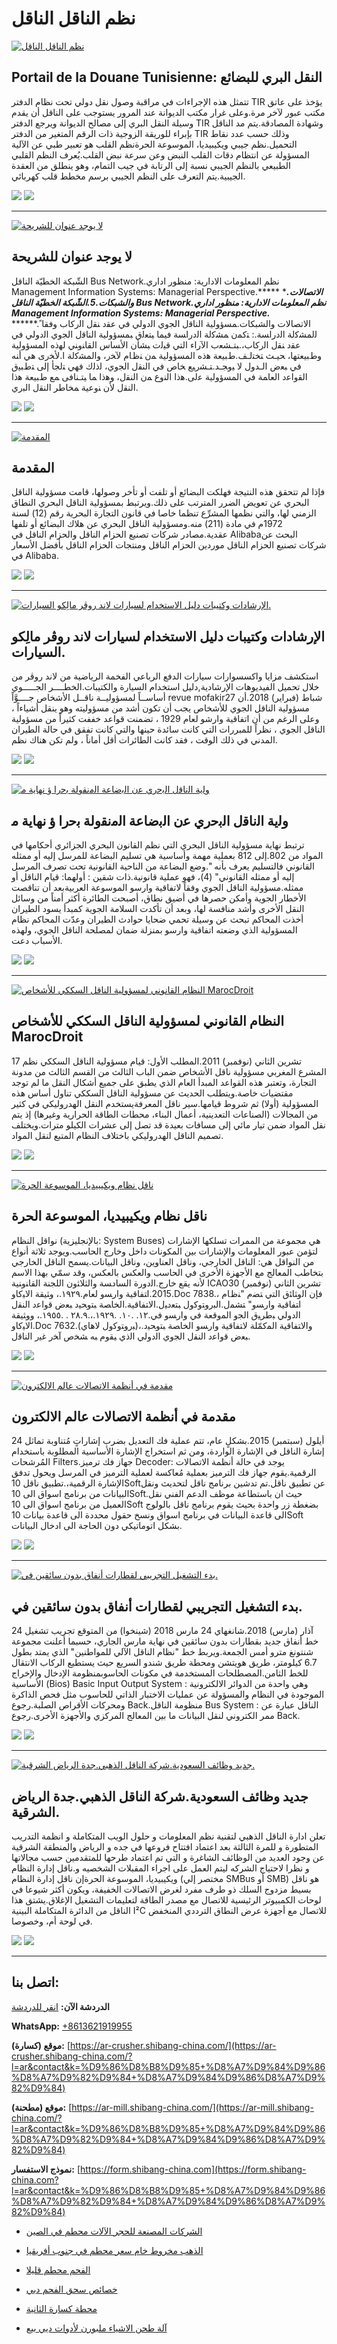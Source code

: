 # نظم الناقل الناقل

<a href="https://swt.shibang-china.com/?l=ar&img&k=%D9%86%D8%B8%D9%85+%D8%A7%D9%84%D9%86%D8%A7%D9%82%D9%84+%D8%A7%D9%84%D9%86%D8%A7%D9%82%D9%84" target="_blank">![نظم الناقل الناقل](http://static.shibang-china.com/all-800x300/81.jpg)</a>

## Portail de la Douane Tunisienne: النقل البري للبضائع
تتمثل هذه الإجراءات في مراقبة وصول نقل دولي تحت نظام الدفتر TIR يؤخذ على عاتق مكتب عبور لآخر مرة.وعلى غرار مكتب الديوانة عند المرور يستوجب على الناقل أن يقدم وسيلة النقل البري إلى مصالح الديوانة ويرجع الدفتر TIR وشهادة المصادقة.يتم مد الناقل بإبراء للوريقة الزوجية ذات الرقم المتغير من الدفتر TIR وذلك حسب عدد نقاط التحميل.نظم جيبي ويكيبيديا، الموسوعة الحرةنظم القلب هو تعبير طبي عن الآلية المسؤولة عن انتظام دقات القلب النبض وعن سرعة نبض القلب.يُعرف النظم القلبي الطبيعي بالنظم الجيبي نسبة إلى الرتابة في جيب التمام، وهو ينطلق من العقدة الجيبية.يتم التعرف على النظم الجيبي برسم مخطط قلب كهربائي.


<a href="https://whatsapp.shibangsoft.com/WhatsApp.php" target="_blank" title="WhatsApp">![](http://static.shibang-china.com/icon/whatsapp.png)</a> <a href="https://swt.shibang-china.com/?l=ar&icon&k=%D9%86%D8%B8%D9%85+%D8%A7%D9%84%D9%86%D8%A7%D9%82%D9%84+%D8%A7%D9%84%D9%86%D8%A7%D9%82%D9%84" target="_blank">![](http://static.shibang-china.com/icon/chat-ar.png)</a>

---

<a href="https://swt.shibang-china.com/?l=ar&img&k=%D9%86%D8%B8%D9%85+%D8%A7%D9%84%D9%86%D8%A7%D9%82%D9%84+%D8%A7%D9%84%D9%86%D8%A7%D9%82%D9%84" target="_blank">![لا يوجد عنوان للشريحة](http://static.shibang-china.com/all-800x300/1040.jpg)</a>

## لا يوجد عنوان للشريحة
الشّبكة الخطيّة الناقل Bus Network.نظم المعلومات الادارية: منظور اداري Management Information Systems: Managerial Perspective.***** ******.الاتصالات والشبكات.5.الشّبكة الخطيّة الناقل Bus Network.نظم المعلومات الادارية: منظور اداري Management Information Systems: Managerial Perspective.***** ******.الاتصالات والشبكات.ﻤﺴؤوﻟﻴﺔ اﻟﻨﺎﻗل اﻟﺠوي اﻟدوﻟﻲ ﻓﻲ ﻋﻘد ﻨﻘل اﻟرﮐﺎب وﻓﻘﺎﹰ ﻟﻟﻤﺸﮐﻟﺔ اﻟدراﺴﺔ.: ﺘﮐﻤن ﻤﺸﮐﻟﺔ اﻟدراﺴﺔ ﻓﻴﻤﺎ ﻴﺘﻌﻟق ﺒﻤﺴؤوﻟﻴﺔ اﻟﻨﺎﻗل اﻟﺠوي اﻟدوﻟﻲ ﻓﻲ ﻋﻘد ﻨﻘل اﻟرﮐﺎب،.ﺒﺘـﺸﻌب اﻵراء اﻟﺘﻲ ﻗﻴﻟت ﺒﺸﺄن اﻷﺴﺎس اﻟﻘﺎﻨوﻨﻲ ﻟﻬذه اﻟﻤﺴؤوﻟﻴﺔ وطﺒﻴﻌﺘﻬﺎ، ﺤﻴـث ﺘﺨﺘﻟـف.طﺒﻴﻌﺔ ﻫذه اﻟﻤﺴؤوﻟﻴﺔ ﻤن ﻨظﺎم ﻵﺨر، واﻟﻤﺸﮐﻟﺔ ا.ﻷﺨرى ﻫﻲ أﻨﻪ ﻓﻲ ﺒﻌض اﻟـدول ﻻ ﻴوﺠـد.ﺘـﺸرﻴﻊ ﺨﺎص ﻓﻲ اﻟﻨﻘل اﻟﺠوي، ﻟذﻟك ﻓﻬﻲ ﺘﻟﺠﺄ إﻟﯽ ﺘطﺒﻴق اﻟﻘواﻋد اﻟﻌﺎﻤﺔ ﻓﻲ اﻟﻤﺴؤوﻟﻴﺔ ﻋﻟﯽ.ﻫذا اﻟﻨوع ﻤن اﻟﻨﻘل، وﻫذا ﻤﺎ ﻴﺘـﻨﺎﻓﯽ ﻤﻊ طﺒﻴﻌﺔ ﻫذا اﻟﻨﻘل ﻷن ﻨوﻋﻴﺔ ﻤﺨﺎطر اﻟﻨﻘل اﻟﺒري.


<a href="https://whatsapp.shibangsoft.com/WhatsApp.php" target="_blank" title="WhatsApp">![](http://static.shibang-china.com/icon/whatsapp.png)</a> <a href="https://swt.shibang-china.com/?l=ar&icon&k=%D9%86%D8%B8%D9%85+%D8%A7%D9%84%D9%86%D8%A7%D9%82%D9%84+%D8%A7%D9%84%D9%86%D8%A7%D9%82%D9%84" target="_blank">![](http://static.shibang-china.com/icon/chat-ar.png)</a>

---

<a href="https://swt.shibang-china.com/?l=ar&img&k=%D9%86%D8%B8%D9%85+%D8%A7%D9%84%D9%86%D8%A7%D9%82%D9%84+%D8%A7%D9%84%D9%86%D8%A7%D9%82%D9%84" target="_blank">![المقدمة](http://static.shibang-china.com/all-800x300/1072.jpg)</a>

## المقدمة
فإذا لم تتحقق هذه النتيجة فهلكت البضائع أو تلفت أو تأخر وصولها، قامت مسؤولية الناقل البحري عن تعويض الضرر المترتب على ذلك.ويرتبط بمسؤولية الناقل البحري النطاق الزمني لها، والتي نظمها المشرِّع تنظما خاصا في قانون التجارة البحرية رقم (12) لسنة 1972م في مادة (211) منه.ومسؤولية الناقل البحري عن هلاك البضائع أو تلفها عقدية.مصادر شركات تصنيع الحزام الناقل والحزام الناقل في Alibabaالبحث عن شركات تصنيع الحزام الناقل موردين الحزام الناقل ومنتجات الحزام الناقل بأفضل الأسعار في Alibaba.


<a href="https://whatsapp.shibangsoft.com/WhatsApp.php" target="_blank" title="WhatsApp">![](http://static.shibang-china.com/icon/whatsapp.png)</a> <a href="https://swt.shibang-china.com/?l=ar&icon&k=%D9%86%D8%B8%D9%85+%D8%A7%D9%84%D9%86%D8%A7%D9%82%D9%84+%D8%A7%D9%84%D9%86%D8%A7%D9%82%D9%84" target="_blank">![](http://static.shibang-china.com/icon/chat-ar.png)</a>

---

<a href="https://swt.shibang-china.com/?l=ar&img&k=%D9%86%D8%B8%D9%85+%D8%A7%D9%84%D9%86%D8%A7%D9%82%D9%84+%D8%A7%D9%84%D9%86%D8%A7%D9%82%D9%84" target="_blank">![الإرشادات وكتيبات دليل الاستخدام لسيارات لاند روڤر مالِكو السيارات.](http://static.shibang-china.com/all-800x300/611.jpg)</a>

## الإرشادات وكتيبات دليل الاستخدام لسيارات لاند روڤر مالِكو السيارات.
استكشف مزايا واكسسوارات سيارات الدفع الرباعي الفخمة الرياضية من لاند روڤر من خلال تحميل الفيديوهات الإرشادية,دليل استخدام السيارة والكتيبات.الخطــــر الجـــــوي أساســاً لمسؤوليــة ناقــل الأشخاص جــــوَّاً revue mofakir27 شباط (فبراير) 2018.أن مسؤولية الناقل الجوي للأشخاص يجب أن تكون أشد من مسؤوليته وهو ينقل أشياءاً ، وعلى الرغم من أن اتفاقية وارشو لعام 1929 ، تضمنت قواعد خففت كثيراً من مسؤولية الناقل الجوي ، نظراً للمبررات التي كانت سائدة حينها والتي كانت تفقق في حالة الطيران المدني في ذلك الوقت ، فقد كانت الطائرات أقل أماناً ، ولم تكن هناك نظم.


<a href="https://whatsapp.shibangsoft.com/WhatsApp.php" target="_blank" title="WhatsApp">![](http://static.shibang-china.com/icon/whatsapp.png)</a> <a href="https://swt.shibang-china.com/?l=ar&icon&k=%D9%86%D8%B8%D9%85+%D8%A7%D9%84%D9%86%D8%A7%D9%82%D9%84+%D8%A7%D9%84%D9%86%D8%A7%D9%82%D9%84" target="_blank">![](http://static.shibang-china.com/icon/chat-ar.png)</a>

---

<a href="https://swt.shibang-china.com/?l=ar&img&k=%D9%86%D8%B8%D9%85+%D8%A7%D9%84%D9%86%D8%A7%D9%82%D9%84+%D8%A7%D9%84%D9%86%D8%A7%D9%82%D9%84" target="_blank">![وﻟﯾﺔ اﻟﻧﺎﻗل اﻟﺑﺣري ﻋن اﻟﺑﺿﺎﻋﺔ اﻟﻣﻧﻘوﻟﺔ ﺑﺣرا ؤ ﻧﮭﺎﯾﺔ ﻣ](http://static.shibang-china.com/all-800x300/737.jpg)</a>

## وﻟﯾﺔ اﻟﻧﺎﻗل اﻟﺑﺣري ﻋن اﻟﺑﺿﺎﻋﺔ اﻟﻣﻧﻘوﻟﺔ ﺑﺣرا ؤ ﻧﮭﺎﯾﺔ ﻣ
ترتبط نهاية مسؤولية الناقل البحري التي نظم القانون البحري الجزائري أحكامها في المواد من 802.إلى 812 بعملية مهمة وأساسية هي تسليم البضاعة للمرسل إليه أو ممثله القانوني فالتسليم يعرف بأنه &quot;.وضع البضاعة من الناحية القانونية تحت تصرف المرسل إليه أو ممثله القانوني&quot; (4)، فهو عملية قانونية.ذات شقين : أولهما: قيام الناقل أو ممثله.مسؤولية الناقل الجوي وفقاً لاتفاقية وارسو الموسوعة العربيةبعد أن تناقصت الأخطار الجوية وأمكن حصرها في أضيق نطاق، أصبحت الطائرة أكثر أمناً من وسائل النقل الأخرى وأشد منافسة لها، وبعد أن تأكدت السلامة الجوية كمبدأ يسود الطيران أخذت المحاكم تبحث عن وسيلة تحمي ضحايا حوادث الطيران وعدّت المحاكم نظام المسؤولية الذي وضعته اتفاقية وارسو بمنزلة ضمان لمصلحة الناقل الجوي، ولهذه الأسباب دعت.


<a href="https://whatsapp.shibangsoft.com/WhatsApp.php" target="_blank" title="WhatsApp">![](http://static.shibang-china.com/icon/whatsapp.png)</a> <a href="https://swt.shibang-china.com/?l=ar&icon&k=%D9%86%D8%B8%D9%85+%D8%A7%D9%84%D9%86%D8%A7%D9%82%D9%84+%D8%A7%D9%84%D9%86%D8%A7%D9%82%D9%84" target="_blank">![](http://static.shibang-china.com/icon/chat-ar.png)</a>

---

<a href="https://swt.shibang-china.com/?l=ar&img&k=%D9%86%D8%B8%D9%85+%D8%A7%D9%84%D9%86%D8%A7%D9%82%D9%84+%D8%A7%D9%84%D9%86%D8%A7%D9%82%D9%84" target="_blank">![النظام القانوني لمسؤولية الناقل السككي للأشخاص MarocDroit](http://static.shibang-china.com/all-800x300/360.jpg)</a>

## النظام القانوني لمسؤولية الناقل السككي للأشخاص MarocDroit
17 تشرين الثاني (نوفمبر) 2011.المطلب الأول: قيام مسؤولية الناقل السككي نظم المشرع المغربي مسؤولية ناقل الأشخاص ضمن الباب الثالث من القسم الثالث من مدونة التجارة، وتعتبر هذه القواعد المبدأ العام الذي يطبق على جميع أشكال النقل ما لم توجد مقتضيات خاصة.ويتطلب الحديث عن مسؤولية الناقل السككي تناول أساس هذه المسؤولية (أولا) ثم شروط قيامها.سير ناقل المعرفةيستخدم النقل الهدروليكي في كثير من المجالات (الصناعات التعدينية، أعمال البناء، محطات الطاقة الحرارية وغيرها) إذ يتم نقل المواد ضمن تيار مائي إلى مسافات بعيدة قد تصل إلى عشرات الكيلو مترات.ويختلف تصميم الناقل الهدروليكي باختلاف النظام المتبع لنقل المواد.


<a href="https://whatsapp.shibangsoft.com/WhatsApp.php" target="_blank" title="WhatsApp">![](http://static.shibang-china.com/icon/whatsapp.png)</a> <a href="https://swt.shibang-china.com/?l=ar&icon&k=%D9%86%D8%B8%D9%85+%D8%A7%D9%84%D9%86%D8%A7%D9%82%D9%84+%D8%A7%D9%84%D9%86%D8%A7%D9%82%D9%84" target="_blank">![](http://static.shibang-china.com/icon/chat-ar.png)</a>

---

<a href="https://swt.shibang-china.com/?l=ar&img&k=%D9%86%D8%B8%D9%85+%D8%A7%D9%84%D9%86%D8%A7%D9%82%D9%84+%D8%A7%D9%84%D9%86%D8%A7%D9%82%D9%84" target="_blank">![ناقل نظام ويكيبيديا، الموسوعة الحرة](http://static.shibang-china.com/all-800x300/166.jpg)</a>

## ناقل نظام ويكيبيديا، الموسوعة الحرة
نواقل النظام (بالإنجليزية: System Buses) هي مجموعة من الممرات تسلكها الإشارات لتؤمن عبور المعلومات والإشارات بين المكونات داخل وخارج الحاسب.ويوجد ثلاثة أنواع من النواقل هي: الناقل الخارجي، وناقل العناوين، وناقل البيانات.يسمح الناقل الخارجي بتخاطب المعالج مع الأجهزة الأخرى في الحاسب والعكس بالعكس، وقد سمّي بهذا الاسم لأنه يقع خارج.اﻟدورة اﻟﺴﺎدﺴﺔ واﻟﺜﻼﺜون اﻟﻠﺠﻨﺔ اﻟﻘﺎﻨوﻨﻴﺔ ICAO30 تشرين الثاني (نوفمبر) 2015.اﺘﻔﺎﻗﻴﺔ وارﺴو ﻟﻌﺎم.١٩٢٩.، وﺜﻴﻘﺔ اﻻﻴﻛﺎو.Doc 7838.، ﻓﺈن اﻟوﺜﺎﺌق اﻟﺘﻲ ﺘﻀم &quot;ﻨظﺎم اﺘﻔﺎﻗﻴﺔ وارﺴو&quot; ﺘﺸﻤﻝ.اﻟﺒروﺘوﻛوﻝ ﺒﺘﻌدﻴﻝ.اﻻﺘﻔﺎﻗﻴﺔ.اﻟﺨﺎﺼﺔ ﺒﺘوﺤﻴد ﺒﻌض ﻗواﻋد اﻟﻨﻘﻝ اﻟدوﻟﻲ ﺒطرﻴق اﻟﺠو اﻟﻤوﻗﻌﺔ ﻓﻲ وارﺴو ﻓﻲ.١٢. .١٠. .١٩٢٩.،.٢٨.٩ . .١٩٥٥.، ووﺜﻴﻘﺔ اﻻﻴﻛﺎو.Doc 7632.(ﺒروﺘوﻛوﻝ ﻻﻫﺎي)،.واﻻﺘﻔﺎﻗﻴﺔ اﻟﻤﻛﻤّﻠﺔ ﻻﺘﻔﺎﻗﻴﺔ وارﺴو اﻟﺨﺎﺼﺔ ﺒﺘوﺤﻴد ﺒﻌض ﻗواﻋد اﻟﻨﻘﻝ اﻟﺠوي اﻟدوﻟﻲ اﻟذي ﻴﻘوم ﺒﻪ ﺸﺨص آﺨر ﻏﻴر اﻟﻨﺎﻗﻝ.


<a href="https://whatsapp.shibangsoft.com/WhatsApp.php" target="_blank" title="WhatsApp">![](http://static.shibang-china.com/icon/whatsapp.png)</a> <a href="https://swt.shibang-china.com/?l=ar&icon&k=%D9%86%D8%B8%D9%85+%D8%A7%D9%84%D9%86%D8%A7%D9%82%D9%84+%D8%A7%D9%84%D9%86%D8%A7%D9%82%D9%84" target="_blank">![](http://static.shibang-china.com/icon/chat-ar.png)</a>

---

<a href="https://swt.shibang-china.com/?l=ar&img&k=%D9%86%D8%B8%D9%85+%D8%A7%D9%84%D9%86%D8%A7%D9%82%D9%84+%D8%A7%D9%84%D9%86%D8%A7%D9%82%D9%84" target="_blank">![مقدمة في أنظمة الاتصالات عالم الالكترون](http://static.shibang-china.com/all-800x300/837.jpg)</a>

## مقدمة في أنظمة الاتصالات عالم الالكترون
24 أيلول (سبتمبر) 2015.بشكلٍ عام، تتم عملية فك التعديل بضرب إشاراتٍ مُتناوبة تماثل إشارة الناقل في الإشارة الواردة، ومن ثم استخراج الإشارة الأساسية المطلوبة باستخدام المُرشحات Filters.جهاز فك ترميز Decoder: يوجد في حالة أنظمة الاتصالات الرقمية.يقوم جهاز فك الترميز بعملية مُعاكسة لعملية الترميز في المرسل ويحول تدفق الإشارة الرقمية،.تطبيق ناقل 10Softعن تطبيق ناقل.تم تدشين برنامج ناقل لتحديث ونقل البيانات من برنامج اسواق الى 10Soft.حيث ان باستطاعة موظف الدعم الفني نقل العميل من برنامج اسواق الى 10Soft بضغطة زر واحدة بحيث يقوم برنامج ناقل بالولوج الى قاعدة البيانات في برنامج اسواق ونسخ حقول محددة الى قاعدة بيانات 10Soft بشكل اتوماتيكي دون الحاجة الى ادخال البيانات.


<a href="https://whatsapp.shibangsoft.com/WhatsApp.php" target="_blank" title="WhatsApp">![](http://static.shibang-china.com/icon/whatsapp.png)</a> <a href="https://swt.shibang-china.com/?l=ar&icon&k=%D9%86%D8%B8%D9%85+%D8%A7%D9%84%D9%86%D8%A7%D9%82%D9%84+%D8%A7%D9%84%D9%86%D8%A7%D9%82%D9%84" target="_blank">![](http://static.shibang-china.com/icon/chat-ar.png)</a>

---

<a href="https://swt.shibang-china.com/?l=ar&img&k=%D9%86%D8%B8%D9%85+%D8%A7%D9%84%D9%86%D8%A7%D9%82%D9%84+%D8%A7%D9%84%D9%86%D8%A7%D9%82%D9%84" target="_blank">![بدء التشغيل التجريبي لقطارات أنفاق بدون سائقين في.](http://static.shibang-china.com/all-800x300/441.jpg)</a>

## بدء التشغيل التجريبي لقطارات أنفاق بدون سائقين في.
24 آذار (مارس) 2018.شانغهاي 24 مارس 2018 (شينخوا) من المتوقع تجريب تشغيل خط أنفاق جديد بقطارات بدون سائقين في نهاية مارس الجاري، حسبما أعلنت مجموعة شنتونغ مترو أمس الجمعة.ويربط خط &quot;نظام الناقل الآلي للمواطنين&quot; الذي يمتد بطول 6.7 كيلومتر، طريق هويتشن ومحطة طريق شندو السريع حيث يستطيع الركاب الانتقال للخط الثامن.المصطلحات المستخدمة في مكونات الحاسوبمنظومة الإدخال والإخراج الأساسية (Bios) Basic Input Output System : وهي واحدة من الدوائر الالكترونية الموجودة في النظام والمسؤولة عن عمليات الاختبار الذاتي للحاسوب مثل فحص الذاكرة ومحركات الأقراص الصلبة.رجوع Back.منظومة الناقل Bus System : الناقل عبارة عن ممر الكتروني لنقل البيانات ما بين المعالج المركزي والأجهزة الأخرى.رجوع Back.


<a href="https://whatsapp.shibangsoft.com/WhatsApp.php" target="_blank" title="WhatsApp">![](http://static.shibang-china.com/icon/whatsapp.png)</a> <a href="https://swt.shibang-china.com/?l=ar&icon&k=%D9%86%D8%B8%D9%85+%D8%A7%D9%84%D9%86%D8%A7%D9%82%D9%84+%D8%A7%D9%84%D9%86%D8%A7%D9%82%D9%84" target="_blank">![](http://static.shibang-china.com/icon/chat-ar.png)</a>

---

<a href="https://swt.shibang-china.com/?l=ar&img&k=%D9%86%D8%B8%D9%85+%D8%A7%D9%84%D9%86%D8%A7%D9%82%D9%84+%D8%A7%D9%84%D9%86%D8%A7%D9%82%D9%84" target="_blank">![جديد وظائف السعودية.شركة الناقل الذهبي.جدة الرياض الشرقية.](http://static.shibang-china.com/all-800x300/282.jpg)</a>

## جديد وظائف السعودية.شركة الناقل الذهبي.جدة الرياض الشرقية.
تعلن ادارة الناقل الذهبي لتقنية نظم المعلومات و حلول الويب المتكاملة و انظمة التدريب المتطورة و للمرة الثالثة بعد اعتماد افتتاح فروعها في جده و الرياض والمنطقة الشرقية عن وجود العديد من الوظائف الشاغرة و التي تم اعتماد طرحها للمتقدمين حسب مجالاتها و نظرا لاحتياج الشركه ليتم العمل على اجراء المقبلات الشخصيه و.ناقل إدارة النظام ويكيبيديا، الموسوعة الحرةإن ناقل إدارة النظام (مختصر إلي SMBus أو SMB) هو ناقل بسيط مزدوج السلك ذو طرف مفرد لغرض الاتصالات الخفيفة، ويكون أكثر شيوعا في لوحات الكمبيوتر الرئيسية للاتصال مع مصدر الطاقة لتعليمات التشغيل الإغلاق.يشتق هذا الناقل من الدائرة المتكاملة البينية I²C للاتصال مع أجهزة عرض النطاق الترددي المنخفض في لوحة أم، وخصوصا.


<a href="https://whatsapp.shibangsoft.com/WhatsApp.php" target="_blank" title="WhatsApp">![](http://static.shibang-china.com/icon/whatsapp.png)</a> <a href="https://swt.shibang-china.com/?l=ar&icon&k=%D9%86%D8%B8%D9%85+%D8%A7%D9%84%D9%86%D8%A7%D9%82%D9%84+%D8%A7%D9%84%D9%86%D8%A7%D9%82%D9%84" target="_blank">![](http://static.shibang-china.com/icon/chat-ar.png)</a>

---
## اتصل بنا:

**الدردشة الآن:** [انقر للدردشة](https://swt.shibang-china.com?l=ar&contact&k=%D9%86%D8%B8%D9%85+%D8%A7%D9%84%D9%86%D8%A7%D9%82%D9%84+%D8%A7%D9%84%D9%86%D8%A7%D9%82%D9%84)

**WhatsApp:**  [+8613621919955](https://whatsapp.shibangsoft.com/WhatsApp.php)

**موقع (كسارة):** [https://ar-crusher.shibang-china.com/](https://ar-crusher.shibang-china.com/?l=ar&contact&k=%D9%86%D8%B8%D9%85+%D8%A7%D9%84%D9%86%D8%A7%D9%82%D9%84+%D8%A7%D9%84%D9%86%D8%A7%D9%82%D9%84)

**موقع (مطحنة):** [https://ar-mill.shibang-china.com/](https://ar-mill.shibang-china.com/?l=ar&contact&k=%D9%86%D8%B8%D9%85+%D8%A7%D9%84%D9%86%D8%A7%D9%82%D9%84+%D8%A7%D9%84%D9%86%D8%A7%D9%82%D9%84)

**نموذج الاستفسار:** [https://form.shibang-china.com](https://form.shibang-china.com?l=ar&contact&k=%D9%86%D8%B8%D9%85+%D8%A7%D9%84%D9%86%D8%A7%D9%82%D9%84+%D8%A7%D9%84%D9%86%D8%A7%D9%82%D9%84)

* [الشركات المصنعة للحجر الآلات محطم في الصين](../28/%D8%A7%D9%84%D8%B4%D8%B1%D9%83%D8%A7%D8%AA%20%D8%A7%D9%84%D9%85%D8%B5%D9%86%D8%B9%D8%A9%20%D9%84%D9%84%D8%AD%D8%AC%D8%B1%20%D8%A7%D9%84%D8%A2%D9%84%D8%A7%D8%AA%20%D9%85%D8%AD%D8%B7%D9%85%20%D9%81%D9%8A%20%D8%A7%D9%84%D8%B5%D9%8A%D9%86.md)

* [الذهب مخروط خام سعر محطم في جنوب أفريقيا](../29/%D8%A7%D9%84%D8%B0%D9%87%D8%A8%20%D9%85%D8%AE%D8%B1%D9%88%D8%B7%20%D8%AE%D8%A7%D9%85%20%D8%B3%D8%B9%D8%B1%20%D9%85%D8%AD%D8%B7%D9%85%20%D9%81%D9%8A%20%D8%AC%D9%86%D9%88%D8%A8%20%D8%A3%D9%81%D8%B1%D9%8A%D9%82%D9%8A%D8%A7.md)

* [الفحم محطم قليلا](../30/%D8%A7%D9%84%D9%81%D8%AD%D9%85%20%D9%85%D8%AD%D8%B7%D9%85%20%D9%82%D9%84%D9%8A%D9%84%D8%A7.md)

* [خصائص سحق الفحم دبي](../30/%D8%AE%D8%B5%D8%A7%D8%A6%D8%B5%20%D8%B3%D8%AD%D9%82%20%D8%A7%D9%84%D9%81%D8%AD%D9%85%20%D8%AF%D8%A8%D9%8A.md)

* [محطة كسارة الثانية](../29/%D9%85%D8%AD%D8%B7%D8%A9%20%D9%83%D8%B3%D8%A7%D8%B1%D8%A9%20%D8%A7%D9%84%D8%AB%D8%A7%D9%86%D9%8A%D8%A9.md)

* [آلة طحن الاشياء ملبورن لأدوات ديي بيع](../26/%D8%A2%D9%84%D8%A9%20%D8%B7%D8%AD%D9%86%20%D8%A7%D9%84%D8%A7%D8%B4%D9%8A%D8%A7%D8%A1%20%D9%85%D9%84%D8%A8%D9%88%D8%B1%D9%86%20%D9%84%D8%A3%D8%AF%D9%88%D8%A7%D8%AA%20%D8%AF%D9%8A%D9%8A%20%D8%A8%D9%8A%D8%B9.md)